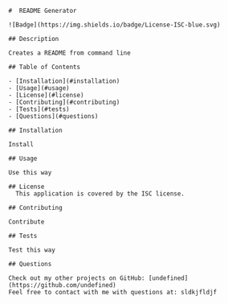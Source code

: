 
    #  README Generator
    
    ![Badge](https://img.shields.io/badge/License-ISC-blue.svg)
    
    ## Description
    
    Creates a README from command line
  
    ## Table of Contents
    
    - [Installation](#installation)
    - [Usage](#usage)
    - [License](#license)
    - [Contributing](#contributing)
    - [Tests](#tests)
    - [Questions](#questions)
  
    ## Installation
    
    Install
  
    ## Usage
    
    Use this way
  
    ## License
      This application is covered by the ISC license.
  
    ## Contributing
    
    Contribute
  
    ## Tests
    
    Test this way
  
    ## Questions
    
    Check out my other projects on GitHub: [undefined](https://github.com/undefined)   
    Feel free to contact with me with questions at: sldkjfldjf   
  